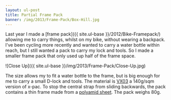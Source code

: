 ```yaml
---
layout: ul-post
title: Partial Frame Pack
banner: /img/2013/Frame-Pack/Box-Hill.jpg
---
```


Last year I made a [frame pack]({{ site.ul-base }}/2012/Bike-Framepack/) allowing me to carry things, whilst on my bike, without wearing a backpack.
I've been cycling more recently and wanted to carry a water bottle within reach, but I still wanted a pack to carry my lock and tools. So I made a smaller frame pack that only used up half of the frame space.

![Close Up]({{ site.ul-base }}/img/2013/Frame-Pack/Close-Up.jpg)

The size allows my to fit a water bottle to the frame, but is big enough for me to carry a small D-lock and tools. The material is [VX03](http://www.extremtextil.de/catalog/X-Pac-VX03-backpack-laminate-140g-sqm::1857.html) a 140g/sqm version of x-pac. To stop the central strap from sliding backwards, the pack contains a thin frame made from a [polyamid sheet](http://www.extremtextil.de/catalog/Polyamid-0-5mm-sheets::802.html). The pack weighs 80g.

